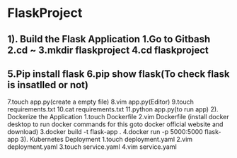 # FlaskProject
1). Build the Flask Application
  1.Go to Gitbash
  2.cd ~
  3.mkdir flaskproject
  4.cd flaskproject
  -------------------
  5.Pip install flask
  6.pip show flask(To check flask is insatlled or not)
  -------------------
  7.touch app.py(create a empty file)
  8.vim app.py(Editor)
  9.touch requirements.txt
  10.cat requirements.txt
  11.python app.py(to run app)
2). Dockerize the Application
  1.touch Dockerfile
  2.vim Dockerfile
  (install docker desktop to run docker commands for this goto docker official website and download)
  3.docker build -t flask-app .
  4.docker run -p 5000:5000 flask-app
3). Kubernetes Deployment
    1.touch deployment.yaml
    2.vim deployment.yaml
    3.touch service.yaml
    4.vim service.yaml
  
